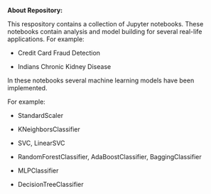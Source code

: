 **About Repository:**

This respository contains a collection of Jupyter notebooks. 
These notebooks contain analysis and model building for several real-life applications.
For example:

* Credit Card Fraud Detection
  
* Indians Chronic Kidney Disease
  
In these notebooks several machine learning models have been implemented.

For example:

* StandardScaler
  
* KNeighborsClassifier
  
* SVC, LinearSVC
  
* RandomForestClassifier, AdaBoostClassifier, BaggingClassifier
  
* MLPClassifier
  
* DecisionTreeClassifier
